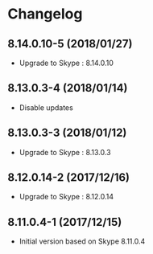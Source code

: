 # Changelog

## 8.14.0.10-5 (2018/01/27)

* Upgrade to Skype : 8.14.0.10

## 8.13.0.3-4 (2018/01/14)

* Disable updates

## 8.13.0.3-3 (2018/01/12)

* Upgrade to Skype : 8.13.0.3

## 8.12.0.14-2 (2017/12/16)

* Upgrade to Skype : 8.12.0.14

## 8.11.0.4-1 (2017/12/15)

* Initial version based on Skype 8.11.0.4
